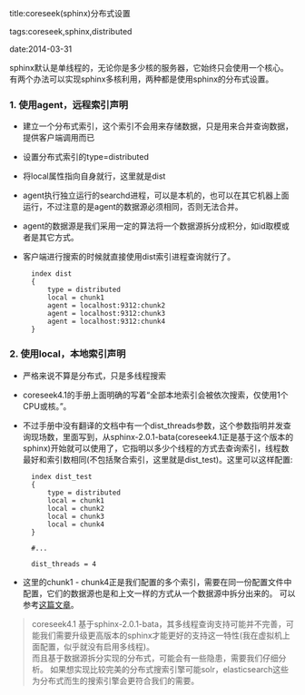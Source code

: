 title:coreseek(sphinx)分布式设置

tags:coreseek,sphinx,distributed

date:2014-03-31

sphinx默认是单线程的，无论你是多少核的服务器，它始终只会使用一个核心。
有两个办法可以实现sphinx多核利用，两种都是使用sphinx的分布式设置。

### 1. 使用agent，远程索引声明

* 建立一个分布式索引，这个索引不会用来存储数据，只是用来合并查询数据，提供客户端调用而已
* 设置分布式索引的type=distributed
* 将local属性指向自身就行，这里就是dist
* agent执行独立运行的searchd进程，可以是本机的，也可以在其它机器上面运行，不过注意的是agent的数据源必须相同，否则无法合并。
* agent的数据源是我们采用一定的算法将一个数据源拆分成积分，如id取模或者是其它方式。
* 客户端进行搜索的时候就直接使用dist索引进程查询就行了。


        index dist
        {
        	type = distributed
        	local = chunk1
        	agent = localhost:9312:chunk2
        	agent = localhost:9312:chunk3
        	agent = localhost:9312:chunk4
        }

### 2. 使用local，本地索引声明

* 严格来说不算是分布式，只是多线程搜索
* coreseek4.1的手册上面明确的写着“全部本地索引会被依次搜索，仅使用1个CPU或核。”。
* 不过手册中没有翻译的文档中有一个dist_threads参数，这个参数指明并发查询现场数，里面写到，从sphinx-2.0.1-bata(coreseek4.1正是基于这个版本的sphinx)开始就可以使用了，它指明以多少个线程的方式去查询索引，线程数最好和索引数相同(不包括聚合索引，这里就是dist_test)。这里可以这样配置:



        index dist_test
        {
        	type = distributed
        	local = chunk1
        	local = chunk2
        	local = chunk3
        	local = chunk4
        }
        
        #...
        
        dist_threads = 4

* 这里的chunk1 - chunk4正是我们配置的多个索引，需要在同一份配置文件中配置，它们的数据源也是和上文一样的方式从一个数据源中拆分出来的。
可以参考[这篇文章](http://www.oschina.net/translate/sphinx-search-performance-optimization-multi-threaded-search)。

> coreseek4.1 基于sphinx-2.0.1-bata，其多线程查询支持可能并不完善，可能我们需要升级更高版本的sphinx才能更好的支持这一特性(我在虚拟机上面配置，似乎就没有启用多线程)。  
而且基于数据源拆分实现的分布式，可能会有一些隐患，需要我们仔细分析。
如果想实现比较完美的分布式搜索引擎可能solr，elasticsearch这些为分布式而生的搜索引擎会更符合我们的需要。